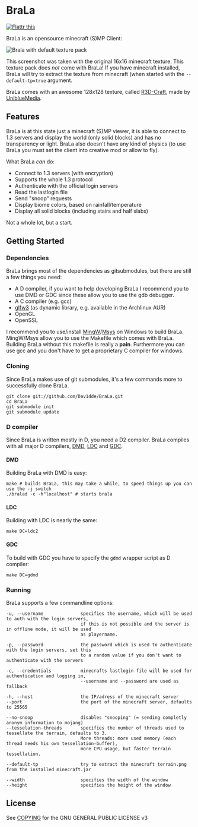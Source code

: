 BraLa
=====

[![Flattr this](http://api.flattr.com/button/flattr-badge-large.png)](http://flattr.com/thing/854394/Dav1ddeBraLa-on-GitHub)

BraLa is an opensource minecraft (S)MP Client:

![Brala with default texture pack](https://raw.github.com/wiki/Dav1dde/BraLa/screenshots/brala_02.png)

This screenshot was taken with the original 16x16 minecraft texture. This texture pack does *not* come with BraLa!
If you have minecraft installed, BraLa will try to extract the texture from minecraft
(when started with the `--default-tp=true` argument.

BraLa comes with an awesome 128x128 texture, called [R3D-Craft](http://www.minecraftforum.net/topic/1182714-13112),
made by [UniblueMedia](http://www.youtube.com/user/UniblueMedia).

## Features ##

BraLa is at this state just a minecraft (S)MP viewer, it is able to connect to 1.3 servers
and display the world (only solid blocks) and has no transparency or light.
BraLa also doesn't have any kind of physics (to use BraLa you must set the client into
creative mod or allow to fly).

What BraLa *can* do:
* Connect to 1.3 servers (with encryption)
* Supports the whole 1.3 protocol
* Authenticate with the official login servers
* Read the lastlogin file
* Send "snoop" requests
* Display biome colors, based on rainfall/temperature
* Display all solid blocks (including stairs and half slabs)

Not a whole lot, but a start.


## Getting Started ##

### Dependencies ###

BraLa brings most of the dependencies as gitsubmodules, but there are still a few things you need:
* A D compiler, if you want to help developing BraLa I recommend you to use DMD or GDC since these allow
you to use the gdb debugger.
* A C compiler (e.g. gcc)
* [glfw3](https://github.com/elmindreda/glfw) (as dynamic library, e.g. available in the Archlinux AUR)
* OpenGL
* OpenSSL

I recommend you to use/install [MingW](http://www.mingw.org/)/[Msys](http://www.mingw.org/wiki/msys/)
on Windows to build BraLa. MingW/Msys allow you to use the Makefile which comes with BraLa.
Building BraLa without this makefile is really a **pain**. Furthermore you can use gcc and you
don't have to get a proprietary C compiler for windows.

### Cloning ###

Since BraLa makes use of git submodules, it's a few commands more to successfully clone BraLa.

```
git clone git://github.com/Dav1dde/BraLa.git
cd BraLa
git submodule init
git submodule update
```

### D compiler ###

Since BraLa is written mostly in D, you need a D2 compiler. BraLa compiles with all major D compilers,
[DMD](http://dlang.org/download.html), [LDC](https://github.com/ldc-developers/ldc) and 
[GDC](https://github.com/D-Programming-GDC/GDC).

#### DMD ####

Building BraLa with DMD is easy:

```
make # builds BraLa, this may take a while, to speed things up you can use the -j switch
./bralad -c -h"localhost" # starts brala
```

#### LDC ####

Building with LDC is nearly the same:

```
make DC=ldc2
```

#### GDC ####

To build with GDC you have to specify the `gdmd` wrapper script as D compiler:

```
make DC=gdmd
```

### Running ###

BraLa supports a few commandline options:

```
-u, --username              specifies the username, which will be used to auth with the login servers,
                            if this is not possible and the server is in offline mode, it will be used
                            as playername.

-p, --password              the password which is used to authenticate with the login servers, set this
                            to a random value if you don't want to authenticate with the servers

-c, --credentials           minecrafts lastlogin file will be used for authentication and logging in,
                            --username and --password are used as fallback

-h, --host                  the IP/adress of the minecraft server
--port                      the port of the minecraft server, defaults to 25565

--no-snoop                  disables "snooping" (= sending completly anonym information to mojang)
--tesselation-threads       specifies the number of threads used to tessellate the terrain, defaults to 3.
                            More threads: more used memory (each thread needs his own tessellation-buffer),
                            more CPU usage, but faster terrain tessellation.

--default-tp                try to extract the minecraft terrain.png from the installed minecraft.jar
                        
--width                     specifies the width of the window
--height                    specifies the height of the window
```

## License ##

See [COPYING](https://github.com/Dav1dde/BraLa/blob/master/COPYING) for the GNU GENERAL PUBLIC LICENSE v3